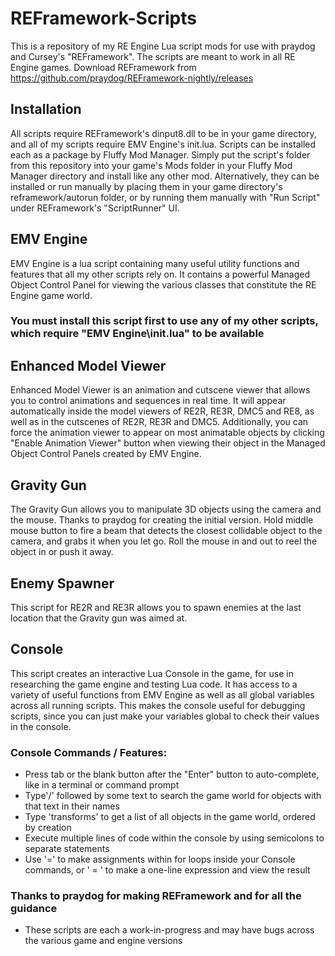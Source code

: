 # REFramework-Scripts

This is a repository of my RE Engine Lua script mods for use with praydog and Cursey's "REFramework". 
The scripts are meant to work in all RE Engine games.
Download REFramework from https://github.com/praydog/REFramework-nightly/releases

## Installation
All scripts require REFramework's dinput8.dll to be in your game directory, and all of my scripts require EMV Engine's init.lua.
Scripts can be installed each as a package by Fluffy Mod Manager. Simply put the script's folder from this repository into your game's Mods folder in your Fluffy Mod Manager directory and install like any other mod.
Alternatively, they can be installed or run manually by placing them in your game directory's reframework/autorun folder, or by running them manually with "Run Script" under REFramework's "ScriptRunner" UI.

## EMV Engine
EMV Engine is a lua script containing many useful utility functions and features that all my other scripts rely on.
It contains a powerful Managed Object Control Panel for viewing the various classes that constitute the RE Engine game world.
### You must install this script first to use any of my other scripts, which require "EMV Engine\init.lua" to be available

## Enhanced Model Viewer
Enhanced Model Viewer is an animation and cutscene viewer that allows you to control animations and sequences in real time. 
It will appear automatically inside the model viewers of RE2R, RE3R, DMC5 and RE8, as well as in the cutscenes of RE2R, RE3R and DMC5.
Additionally, you can force the animation viewer to appear on most animatable objects by clicking "Enable Animation Viewer" button when viewing their object in the Managed Object Control Panels created by EMV Engine.

## Gravity Gun
The Gravity Gun allows you to manipulate 3D objects using the camera and the mouse. Thanks to praydog for creating the initial version.
Hold middle mouse button to fire a beam that detects the closest collidable object to the camera, and grabs it when you let go.
Roll the mouse in and out to reel the object in or push it away.

## Enemy Spawner
This script for RE2R and RE3R allows you to spawn enemies at the last location that the Gravity gun was aimed at.

## Console
This script creates an interactive Lua Console in the game, for use in researching the game engine and testing Lua code. 
It has access to a variety of useful functions from EMV Engine as well as all global variables across all running scripts. 
This makes the console useful for debugging scripts, since you can just make your variables global to check their values in the console.
### Console Commands / Features:
* Press tab or the blank button after the "Enter" button to auto-complete, like in a terminal or command prompt
* Type'/' followed by some text to search the game world for objects with that text in their names
* Type 'transforms' to get a list of all objects in the game world, ordered by creation
* Execute multiple lines of code within the console by using semicolons to separate statements
* Use '=' to make assignments within for loops inside your Console commands, or ' = ' to make a one-line expression and view the result

### Thanks to praydog for making REFramework and for all the guidance
* These scripts are each a work-in-progress and may have bugs across the various game and engine versions
